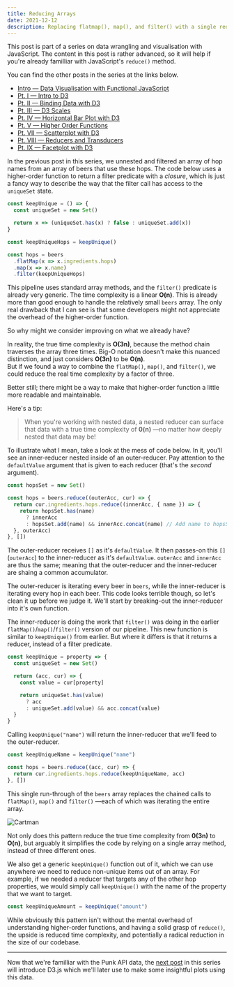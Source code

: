 ```yaml
---
title: Reducing Arrays
date: 2021-12-12
description: Replacing flatmap(), map(), and filter() with a single reduce().
---
```


<div class="call-out-indigo">

This post is part of a series on data wrangling and visualisation with JavaScript.
The content in this post is rather advanced, so it will help if you're already familliar with JavaScript's `reduce()` method.

You can find the other posts in the series at the links below.

- [Intro — Data Visualisation with Functional JavaScript](../data-wrangling-with-js)
- [Pt. I — Intro to D3](../intro-to-d3)
- [Pt. II — Binding Data with D3](../binding-data-d3)
- [Pt. III — D3 Scales](../d3-scales)
- [Pt. IV — Horizontal Bar Plot with D3](../horizontal-bar-plot)
- [Pt. V — Higher Order Functions](../higher-order-functions)
- [Pt. VII — Scatterplot with D3](../scatter-plot)
- [Pt. VIII — Reducers and Transducers](../reducing-arrays)
- [Pt. IX — Facetplot with D3](../facet-plot)

</div>

In the previous post in this series, we unnested and filtered an array of hop names from an array of beers that use these hops.
The code below uses a higher-order function to return a filter predicate with a _closure_, which is just a fancy way to describe the way that the filter call has access to the `uniqueSet` state.

```js
const keepUnique = () => {
  const uniqueSet = new Set()

  return x => (uniqueSet.has(x) ? false : uniqueSet.add(x))
}

const keepUniqueHops = keepUnique()

const hops = beers
  .flatMap(x => x.ingredients.hops)
  .map(x => x.name)
  .filter(keepUniqueHops)
```

This pipeline uses standard array methods, and the `filter()` predicate is already very generic.
The time complexity is a linear **O(n)**.
This is already more than good enough to handle the relatively small `beers` array.
The only real drawback that I can see is that some developers might not appreciate the overhead of the higher-order function.

So why might we consider improving on what we already have?

In reality, the true time complexity is **O(3n)**, because the method chain traverses the array three times.
Big-O notation doesn't make this nuanced distinction, and just considers **O(3n)** to be **O(n)**.  
But if we found a way to combine the `flatMap()`, `map()`, and `filter()`, we could reduce the real time complexity by a factor of three.

Better still; there might be a way to make that higher-order function a little more readable and maintainable.

Here's a tip:

> When you're working with nested data, a nested reducer can surface that data with a true time complexity of **0(n)** —no matter how deeply nested that data may be!

To illustrate what I mean, take a look at the mess of code below.
In it, you'll see an inner-reducer nested inside of an outer-reducer.
Pay attention to the `defaultValue` argument that is given to each reducer (that's the _second_ argument).

```js
const hopsSet = new Set()

const hops = beers.reduce((outerAcc, cur) => {
  return cur.ingredients.hops.reduce((innerAcc, { name }) => {
    return hopsSet.has(name)
      ? innerAcc
      : hopsSet.add(name) && innerAcc.concat(name) // Add name to hopsSet AND concat it to the accumulator
  }, outerAcc)
}, [])
```

The outer-reducer receives `[]` as it's `defaultValue`.
It then passes-on this `[]` (`outerAcc`) to the inner-reducer as it's `defaultValue`.
`outerAcc` and `innerAcc` are thus the same; meaning that the outer-reducer and the inner-reducer are shaing a common accumulator.

The outer-reducer is iterating every beer in `beers`, while the inner-reducer is iterating every hop in each beer.
This code looks terrible though, so let's clean it up before we judge it. We'll start by breaking-out the inner-reducer into it's own function.

The inner-reducer is doing the work that `filter()` was doing in the earlier `flatMap()`/`map()`/`filter()` version of our pipeline.
This new function is similar to `keepUnique()` from earlier.
But where it differs is that it returns a reducer, instead of a filter predicate.

```js
const keepUnique = property => {
  const uniqueSet = new Set()

  return (acc, cur) => {
    const value = cur[property]

    return uniqueSet.has(value)
      ? acc
      : uniqueSet.add(value) && acc.concat(value)
  }
}
```

Calling `keepUnique("name")` will return the inner-reducer that we'll feed to the outer-reducer.

```js
const keepUniqueName = keepUnique("name")

const hops = beers.reduce((acc, cur) => {
  return cur.ingredients.hops.reduce(keepUniqueName, acc)
}, [])
```

This single run-through of the `beers` array replaces the chained calls to `flatMap()`, `map()` and `filter()` —each of which was iterating the entire array.

![Cartman](https://memegenerator.net/img/instances/75685855.jpg)

Not only does this pattern reduce the true time complexity from **0(3n)** to **O(n)**, but arguably it simplifies the code by relying on a single array method, instead of three different ones.

We also get a generic `keepUnique()` function out of it, which we can use anywhere we need to reduce non-unique items out of an array.
For example, if we needed a reducer that targets any of the other hop properties, we would simply call `keepUnique()` with the name of the property that we want to target.

```js
const keepUniqueAmount = keepUnique("amount")
```

While obviously this pattern isn't without the mental overhead of understanding higher-order functions, and having a solid grasp of `reduce()`, the upside is reduced time complexity, and potentially a radical reduction in the size of our codebase.

---

Now that we're familliar with the Punk API data, the [next post](../intro-to-d3) in this series will introduce D3.js which we'll later use to make some insightful plots using this data.
